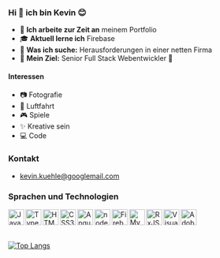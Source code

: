### Hi 👋 ich bin Kevin 😊

- 🧪 **Ich arbeite zur Zeit an** meinem Portfolio
- 🎓 **Aktuell lerne ich** Firebase
- 🔭 **Was ich suche:** Herausforderungen in einer netten Firma
- 🎯 **Mein Ziel:** Senior Full Stack Webentwickler 💪

#### Interessen

- 📷 Fotografie
- 🚁 Luftfahrt
- 🎮 Spiele
- ✨ Kreative sein
- 💻 Code

### Kontakt

- kevin.kuehle@googlemail.com

### Sprachen und Technologien

 <img  align="left" width="32px"  alt="JavaScript"  src="https://seeklogo.com/images/J/javascript-js-logo-2949701702-seeklogo.com.png" />
 &nbsp;
 <img  align="left" width="32px"  alt="TypeScript"  src="https://seeklogo.com/images/T/typescript-logo-B29A3F462D-seeklogo.com.png" />
 &nbsp;
 <img  align="left" width="32px"  alt="HTML5"  src="https://seeklogo.com/images/H/html5-logo-EF92D240D7-seeklogo.com.png" />
 &nbsp;
 <img  align="left" width="32px"  alt="CSS3"  src="https://seeklogo.com/images/C/css-3-logo-AF06D75231-seeklogo.com.png" />
 &nbsp;
 <img  align="left" width="32px"  alt="Angular"  src="https://seeklogo.com/images/A/angular-logo-B76B1CDE98-seeklogo.com.png" />
 &nbsp;
 <img  align="left" width="32px"  alt="node package manager"  src="https://seeklogo.com/images/N/npm-node-package-manager-logo-DE93649ED1-seeklogo.com.png">
 <img  align="left" width="32px"  alt="Firebase" src="https://seeklogo.com/images/F/firebase-logo-402F407EE0-seeklogo.com.png" />
 &nbsp;
 <img  align="left" width="32px"  alt="MySQL"  src="https://seeklogo.com/images/M/MySQL-logo-F6FF285A58-seeklogo.com.png">
 <img  align="left" width="32px"  alt="RxJS"  src="https://cdn.worldvectorlogo.com/logos/rxjs-1.svg" />
 &nbsp;
 <img  align="left" width="32px"  alt="Visual Studio Code"  src="https://cdn.worldvectorlogo.com/logos/visual-studio-code.svg" />
 &nbsp;
 <img  align="left" width="32px"  alt="Adobe XD"  src="https://cdn.worldvectorlogo.com/logos/adobe-xd-1.svg" />
 &nbsp;

<br />
<br />
<br />

[![Top Langs](https://github-readme-stats.vercel.app/api/top-langs/?username=Kevin-Kuehle&layout=compact)](https://github.com/anuraghazra/github-readme-stats)

[mail]: kevin.kuehle@googlemail.com
